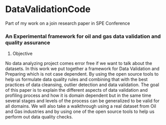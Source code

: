 # DataValidationCode
Part of my work on a join research paper in SPE Conference

### An Experimental framework for oil and gas data validation and quality assurance

1.	Objective

No data analyzing project comes error free if we want to talk about the datasets. In this work we put together a framework for Data Validation and Preparing which is not case dependent. By using the open source tools to help us formulate data quality rules and combining that with the best practices of data cleansing, outlier detection and data validation. The goal of this paper is to explain the different aspects of data validation and profiling process and how it is domain dependent but in the same time several stages and levels of the process can be generalized to be valid for all domains. We will also take a walkthrough using a real dataset from Oil and Gas industries and by using one of the open source tools to help us perform out data quality checks.
